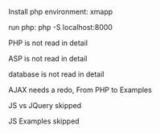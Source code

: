 Install php environment: xmapp

run php:   php -S localhost:8000

PHP is not read in detail

ASP is not read in detail 

database is not read in detail

AJAX needs a redo, From PHP to Examples

JS vs JQuery skipped

JS Examples skipped